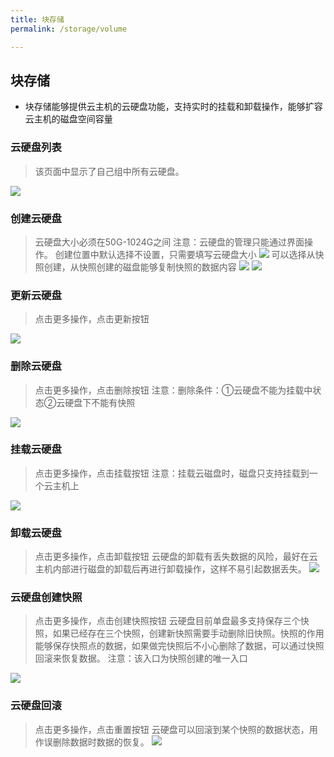 ```yaml
---
title: 块存储
permalink: /storage/volume

---
```



## 块存储
- 块存储能够提供云主机的云硬盘功能，支持实时的挂载和卸载操作，能够扩容云主机的磁盘空间容量

### 云硬盘列表
  > 该页面中显示了自己组中所有云硬盘。

   ![](~@vuepress/volume_list_01.png)

### 创建云硬盘
  > 云硬盘大小必须在50G-1024G之间
  > 注意：云硬盘的管理只能通过界面操作。
   创建位置中默认选择不设置，只需要填写云硬盘大小
   ![](~@vuepress/volume_create_01.png)
   可以选择从快照创建，从快照创建的磁盘能够复制快照的数据内容 
   ![](~@vuepress/volume_create_02.png)
   ![](~@vuepress/volume_create_03.png)



### 更新云硬盘
  > 点击更多操作，点击更新按钮

   ![](~@vuepress/volume_update_01.png)

### 删除云硬盘  
  > 点击更多操作，点击删除按钮
  > 注意：删除条件：①云硬盘不能为挂载中状态②云硬盘下不能有快照

   ![](~@vuepress/volume_delete_01.png)

### 挂载云硬盘  
  > 点击更多操作，点击挂载按钮
  > 注意：挂载云磁盘时，磁盘只支持挂载到一个云主机上

   ![](~@vuepress/volume_attached_01.png)

 ### 卸载云硬盘  
  > 点击更多操作，点击卸载按钮
  > 云硬盘的卸载有丢失数据的风险，最好在云主机内部进行磁盘的卸载后再进行卸载操作，这样不易引起数据丢失。
   ![](~@vuepress/volume_attached_01.png)

 ### 云硬盘创建快照
  > 点击更多操作，点击创建快照按钮
  > 云硬盘目前单盘最多支持保存三个快照，如果已经存在三个快照，创建新快照需要手动删除旧快照。快照的作用能够保存快照点的数据，如果做完快照后不小心删除了数据，可以通过快照回滚来恢复数据。
  > 注意：该入口为快照创建的唯一入口

   ![](~@vuepress/volume_snapshot_01.png)

 ### 云硬盘回滚
  > 点击更多操作，点击重置按钮
  > 云硬盘可以回滚到某个快照的数据状态，用作误删除数据时数据的恢复。
   ![](~@vuepress/volume_revert_01.png)
